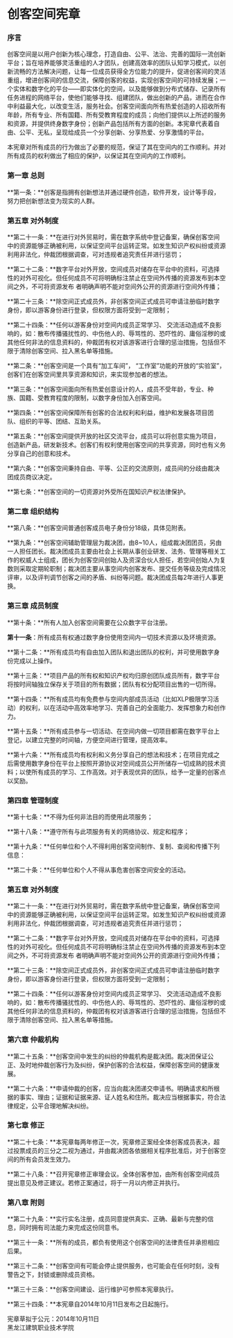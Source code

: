 ﻿# 创客空间宪章
### 序言

创客空间是以用户创新为核心理念，打造自由、公平、法治、完善的国际一流创新平台；旨在培养能够灵活重组的人才团队，创建高效率的团队认知学习模式，以创新流畅的方法解决问题，让每一位成员获得全方位能力的提升，促进创客间的灵活重组，增进创客间的信息交流，保障创客的权益，实现创客空间的可持续发展；一个实体和数字化的平台——即实体化的空间，以及能够做到分布式储存、记录所有任务进程的网络平台，使他们能够寻找、组建团队，做出创新的产品，进而在合作中利益最大化，以改变生活，服务社会。创客空间面向所有热爱创造的人招收所有年龄，所有专业、所有国籍、所有受教育程度的成员；向他们提供以上所述的服务和资源，并提供终身数字身份；创新产品包括所有方面的创新。本宪章代表着自由、公平、无私，呈现给成员一个分享创新、分享热爱、分享激情的平台。

本宪章对所有成员的行为做出了必要的规范，保证了其在空间内的工作顺利。并对所有成员的权利做出了相应的保护，以保证其在空间内的工作顺利。

### 第一章 总则

**第一条：**创客是指拥有创新想法并通过硬件创造，软件开发，设计等手段，努力把创新想法变为现实的人群。

### 第五章 对外制度

**第二十一条：**在进行对外贸易时，需在数字系统中登记备案，确保创客空间中的资源能够正确被利用，以保证空间平台运转正常。如发生知识产权纠纷或资源利用非法化，仲裁团根据调查，可对违规者追究责任并进行惩罚；

**第二十二条：**数字平台对外开放，空间成员对储存在平台中的资料，可选择性的对外可视化。但任何成员不可将明确标注禁止在空间外传播的资源发布到本空间之外，不可将资源发布
者明确声明不能对空间外公开的资源进行空间外传播；

**第二十三条：**除空间正式成员外，非创客空间正式成员可申请注册临时数字身份，即以游客身份进行登录，但权限方面将受到一定限制；

**第二十四条：**任何以游客身份对空间内成员正常学习、 交流活动造成不良影响的，如：散布传播骚扰性的、中伤他人的、辱骂性的、恐吓性的、庸俗淫秽的或其他任何非法的信息资料的，仲裁团有权对该游客进行合理的惩治措施，包括但不限于清除创客空间、拉入黑名单等措施。


**第二条：**创客空间是一个具有“加工车间”， “工作室”功能的开放的“实验室”，创客们在创客空间里共享资源和知识，来实现参加者的想法。

**第三条：**创客空间面向所有热爱创意设计的人，成员不受年龄，专业、种族、国籍、受教育程度的限制，以数字身份加入创客空间。

**第四条：**创客空间保障所有创客的合法权利和利益，维护和发展各项目团队、组织的平等、团结、互助关系。

**第五条：**创客空间提供开放的社区交流平台，成员可以将创意实施为项目，创造新产品，研发新技术。创客们有权利使用创客空间的共享资源，同时也有义务分享自己的创意和技术。

**第六条：**创客空间秉持自由、平等、公正的交流原则，成员间的分歧由裁决团成员商议决定。

**第七条：**创客空间的一切资源对外受所在国知识产权法律保护。

### 第二章 组织结构

**第八条：**创客空间普通创客成员电子身份分18级，具体见附表。

**第九条：**创客空间辅助管理层为裁决团，由8~10人，组成裁决团团员，另由一人担任团长。裁决团成员主要由社会上长期从事创业研发、法务、管理等相关工作的权威人士组成，团长为创客空间创始人及资深合伙人担任，若空间创始人为复数则采取定期轮职制；裁决团主要从事空间内创客发布、提交任务等级及完成情况评审，以及评判调节创客之间的矛盾、纠纷等问题。裁决团成员每2年进行人事更换。

### 第三章 成员制度

**第十条：**所有人加入创客空间需要在公众数字平台注册。

**第十一条**：所有成员有权通过数字身份使用空间内一切技术资源以及环境资源。

**第十二条：**所有成员均有自由加入团队和退出团队的权利，并可使用数字身份完成以上操作。

**第十三条：**项目产品的所有权和知识产权均归原创团队成员所有，数字平台将按时间轴独立保存关于项目的所有数据；团队有权分配项目出售的一切所得。

**第十四条：**所有成员均有免费参与空间内部成员活动（比如XLP极限学习活动）的权利，以在活动中高效率地学习、完善自己的全面能力、发挥想象力和创作力。

**第十五条：**所有成员参与一切活动、在空间内做一切项目都需在数字平台上登记，以建立完整的时间轴，方便空间进行管理，提高效率。

**第十六条：**所有成员均有权利和义务分享自己的想法和技术；在项目完成之后需使用数字身份在平台上按照开源协议对空间成员公开所储存一切成熟的技术资料；以使所有成员的学习、工作高效。对于表现优异的团队，给予一定量的创客点以奖励。

### 第四章 管理制度

**第十七条：**不得为任何非法目的而使用此项服务；

**第十八条：**遵守所有与此项服务有关的网络协议、规定和程序；

**第十九条：**任何单位和个人不得利用创客空间制作、复制、查阅和传播下列信息：

**第二十条：**任何单位和个人不得从事危害创客空间安全的活动。

### 第五章 对外制度

**第二十一条：**在进行对外贸易时，需在数字系统中登记备案，确保创客空间中的资源能够正确被利用，以保证空间平台运转正常。如发生知识产权纠纷或资源利用非法化，仲裁团根据调查，可对违规者追究责任并进行惩罚；

**第二十二条：**数字平台对外开放，空间成员对储存在平台中的资料，可选择性的对外可视化。但任何成员不可将明确标注禁止在空间外传播的资源发布到本空间之外，不可将资源发布
者明确声明不能对空间外公开的资源进行空间外传播；

**第二十三条：**除空间正式成员外，非创客空间正式成员可申请注册临时数字身份，即以游客身份进行登录，但权限方面将受到一定限制；

**第二十四条：**任何以游客身份对空间内成员正常学习、 交流活动造成不良影响的，如：散布传播骚扰性的、中伤他人的、辱骂性的、恐吓性的、庸俗淫秽的或其他任何非法的信息资料的，仲裁团有权对该游客进行合理的惩治措施，包括但不限于清除创客空间、拉入黑名单等措施。

### 第六章 仲裁机构

**第二十五条：**创客空间中发生的纠纷的仲裁机构是裁决团。裁决团保证公正、及时地仲裁创客行为及纠纷，保护创客的合法权益，保障创客空间的健康发展。

**第二十六条：**申请仲裁的创客，应当向裁决团递交申请书。明确请求和所根据的事实、理由；证据和证据来源、证人姓名和住所。裁决应当根据事实，符合法律规定，公平合理地解决纠纷。

### 第七章 修正

**第二十七条：**本宪章每两年修正一次，宪章修正案经全体创客成员表决，超过投票成员的三分之二视为通过，并由裁决团各依据相关程序批准后，对于创客空间的所有会员发生效力。

**第二十八条：**召开宪章修正审理会议。全体创客参加，由所有创客空间成员提出意见及修正建议。若修正案通过，将于一月以内修正并执行。

### 第八章 附则

**第二十九条：**实行实名注册，成员同意提供真实、正确、最新与完整的信息，同时拥有司法能力来完成这份同意书。

**第三十一条：**所有的成员，都负有使用这个创客空间的法律责任并承担相应后果。

**第三十二条：**创客空间有可能会停止提供服务，也可能会在任何时刻，没有警告之下，封锁或删除成员资格。

**第三十三条：**创客空间建设、运行维护可参照本宪章执行。

**第三十四条：**本宪章自2014年10月11日发布之日起施行。

宪章草拟于公元：2014年10月11日</br>黑龙江建筑职业技术学院
